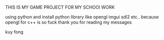 THIS IS MY GAME PROJECT FOR MY SCHOOl WORK

using python and install python library like opengl imgui sdl2 etc.. because opengl for c++ is so fuck
thank you for reading my messages



kuy fong
